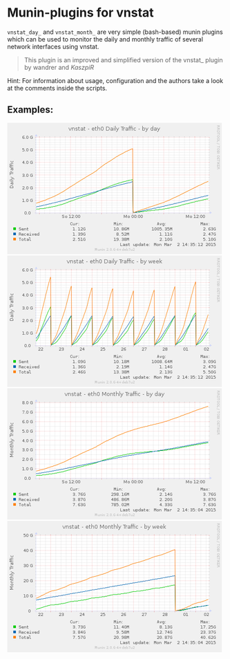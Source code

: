 Munin-plugins for vnstat
========================
`vnstat_day_` and `vnstat_month_` are very simple (bash-based) munin plugins which can be used to monitor the daily and monthly traffic of several network interfaces using vnstat.

> This plugin is an improved and simplified version of the vnstat_ plugin by wandrer and _KaszpiR_

Hint: For information about usage, configuration and the authors take a look at the comments inside the scripts.

Examples:
---------
![Example: Daily Traffic - By Day](examples/daily_traffic_by_day.png "Daily Traffic - By Day")
![Example: Daily Traffic - By Week](examples/daily_traffic_by_week.png "Daily Traffic - By Week")
![Example: Monthly Traffic - By Day](examples/monthly_traffic_by_day.png "Monthly Traffic - By Day")
![Example: Monthly Traffic - By Week](examples/monthly_traffic_by_week.png "Monthly Traffic - By Week")

